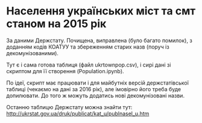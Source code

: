 # Населення українських міст та смт станом на 2015 рік

За даними Держстату. Почищена, виправлена (було багато помилок), з доданням кодів КОАТУУ та збереженням старих назв (поруч із декомунізованими).

Тут є і сама готова таблиця (файл ukrtownpop.csv), і сирі дані зі скриптом для її створення (Population.ipynb). 

По ідеї, скрипт має працювати і для майбутніх версій держстатівської таблиці (чекаємо на дані за 2016 рік), але імовірно його треба буде допилювати. До того ж можуть додатись нові декомунізовані назви.

Останню таблицю Держстату можна знайти тут: http://ukrstat.gov.ua/druk/publicat/kat_u/publnasel_u.htm

